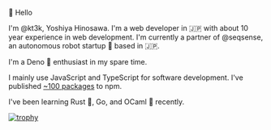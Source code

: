 :wave: Hello

I'm @kt3k, Yoshiya Hinosawa. I'm a web developer in :jp: with about 10 year experience in web development. I'm currently a partner of @seqsense, an autonomous robot startup :robot: based in :jp:.

I'm a Deno :sauropod: enthusiast in my spare time.

I mainly use JavaScript and TypeScript for software development. I've published [~100 packages](https://www.npmjs.com/~kt3k) to npm.

I've been learning Rust :crab:, Go, and OCaml :camel: recently.

[![trophy](https://github-profile-trophy.vercel.app/?username=kt3k&theme=gruvbox)](https://github.com/ryo-ma/github-profile-trophy)
